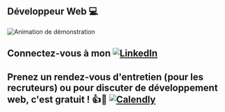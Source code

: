 ## Développeur Web 💻

![Animation de démonstration](https://res.cloudinary.com/dwcdxkpfk/image/upload/v1726266632/Hi_There_1_qnviub.gif)


## Connectez-vous à mon [![LinkedIn](https://img.shields.io/badge/LinkedIn-0A66C2?logo=linkedin&logoColor=white&style=for-the-badge)](https://www.linkedin.com/in/vincent-vgom/)

## Prenez un rendez-vous d'entretien (pour les recruteurs) ou pour discuter de développement web, c'est gratuit ! 👍🙂 [![Calendly](https://img.shields.io/badge/Calendly-006BFF?logo=calendly&logoColor=white&style=for-the-badge)](https://calendly.com/vincentvaiti/30min)


